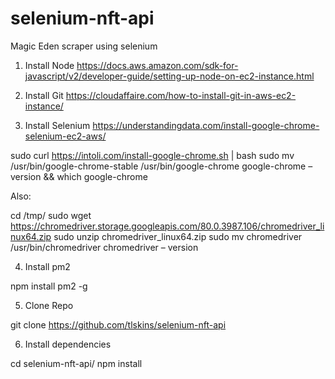 # selenium-nft-api

Magic Eden scraper using selenium

1. Install Node
   https://docs.aws.amazon.com/sdk-for-javascript/v2/developer-guide/setting-up-node-on-ec2-instance.html

2. Install Git
   https://cloudaffaire.com/how-to-install-git-in-aws-ec2-instance/

3. Install Selenium
   https://understandingdata.com/install-google-chrome-selenium-ec2-aws/

sudo curl https://intoli.com/install-google-chrome.sh | bash
sudo mv /usr/bin/google-chrome-stable /usr/bin/google-chrome
google-chrome – version && which google-chrome

Also:

cd /tmp/
sudo wget https://chromedriver.storage.googleapis.com/80.0.3987.106/chromedriver_linux64.zip
sudo unzip chromedriver_linux64.zip
sudo mv chromedriver /usr/bin/chromedriver
chromedriver – version

4. Install pm2

npm install pm2 -g

5. Clone Repo

git clone https://github.com/tlskins/selenium-nft-api

6. Install dependencies

cd selenium-nft-api/
npm install
